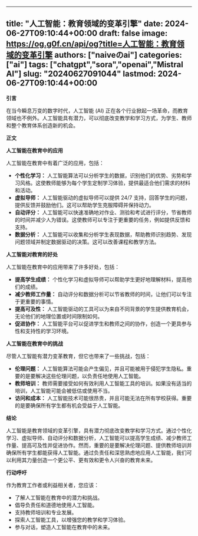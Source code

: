 
---
title: "人工智能：教育领域的变革引擎"
date: 2024-06-27T09:10:44+00:00
draft: false
image: https://og.g0f.cn/api/og?title=人工智能：教育领域的变革引擎
authors: ["naiveのai"]
categories: ["ai"]
tags: ["chatgpt","sora","openai","Mistral AI"]
slug: "20240627091044"
lastmod: 2024-06-27T09:10:44+00:00
---
**引言**

在当今瞬息万变的数字时代，人工智能 (AI) 正在各个行业掀起一场革命，而教育领域也不例外。人工智能具有潜力，可以彻底改变教学和学习方式，为学生、教师和整个教育体系创造新的机会。

**正文**

**人工智能在教育中的应用**

人工智能在教育中有着广泛的应用，包括：

- **个性化学习：** 人工智能算法可以分析学生的数据，识别他们的优势、劣势和学习风格。这使教师能够为每个学生定制学习体验，提供最适合他们需求的材料和活动。
- **虚拟导师：** 人工智能驱动的虚拟导师可以提供 24/7 支持，回答学生的问题，提供反馈并鼓励他们。这可以帮助学生克服障碍并保持动力。
- **自动评分：** 人工智能可以快速准确地对作业、测验和考试进行评分，节省教师的时间并减少人为错误。这使教师可以专注于更重要的任务，例如提供反馈和支持。
- **数据分析：** 人工智能可以收集和分析学生表现数据，帮助教师识别趋势、发现问题领域并制定数据驱动的决策。这可以改善课程和教学方法。

**人工智能对教育的好处**

人工智能在教育中的应用带来了许多好处，包括：

- **提高学生成绩：** 个性化学习和虚拟导师可以帮助学生更好地理解材料，提高他们的成绩。
- **减少教师工作量：** 自动评分和数据分析可以节省教师的时间，让他们可以专注于更重要的事情。
- **提高可及性：** 人工智能驱动的工具可以为来自不同背景的学生提供教育机会，无论他们的地理位置或时间限制如何。
- **促进协作：** 人工智能平台可以促进学生和教师之间的协作，创造一个更具参与性和支持性的学习环境。

**人工智能在教育中的挑战**

尽管人工智能有潜力变革教育，但它也带来了一些挑战，包括：

- **伦理问题：** 人工智能算法可能会产生偏见，并且可能被用于侵犯学生隐私。重要的是要解决这些伦理问题，以负责任地使用人工智能。
- **教师培训：** 教师需要接受如何有效利用人工智能工具的培训。如果没有适当的培训，人工智能可能会被低估或使用不当。
- **访问和成本：** 人工智能技术可能很昂贵，并且可能无法在所有学校获得。重要的是要确保所有学生都有机会受益于人工智能。

**结论**

人工智能是教育领域的变革引擎，具有潜力彻底改变教学和学习方式。通过个性化学习、虚拟导师、自动评分和数据分析，人工智能可以提高学生成绩、减少教师工作量、提高可及性并促进协作。然而，重要的是要解决伦理问题、提供教师培训并确保所有学生都能获得人工智能。通过负责任和深思熟虑地应用人工智能，我们可以利用其力量创造一个更公平、更有效和更令人兴奋的教育未来。

**行动呼吁**

作为教育工作者或利益相关者，您应该：

- 了解人工智能在教育中的潜力和挑战。
- 倡导负责任和道德地使用人工智能。
- 支持教师培训和专业发展。
- 探索人工智能工具，以增强您的教学和学习体验。
- 参与对话，塑造人工智能在教育中的未来。